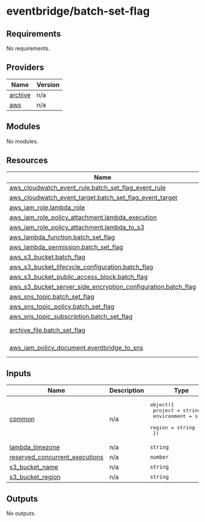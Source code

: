# eventbridge/batch-set-flag

## Requirements

No requirements.

## Providers

| Name | Version |
|------|---------|
| <a name="provider_archive"></a> [archive](#provider\_archive) | n/a |
| <a name="provider_aws"></a> [aws](#provider\_aws) | n/a |

## Modules

No modules.

## Resources

| Name | Type |
|------|------|
| [aws_cloudwatch_event_rule.batch_set_flag_event_rule](https://registry.terraform.io/providers/hashicorp/aws/latest/docs/resources/cloudwatch_event_rule) | resource |
| [aws_cloudwatch_event_target.batch_set_flag_event_target](https://registry.terraform.io/providers/hashicorp/aws/latest/docs/resources/cloudwatch_event_target) | resource |
| [aws_iam_role.lambda_role](https://registry.terraform.io/providers/hashicorp/aws/latest/docs/resources/iam_role) | resource |
| [aws_iam_role_policy_attachment.lambda_execution](https://registry.terraform.io/providers/hashicorp/aws/latest/docs/resources/iam_role_policy_attachment) | resource |
| [aws_iam_role_policy_attachment.lambda_to_s3](https://registry.terraform.io/providers/hashicorp/aws/latest/docs/resources/iam_role_policy_attachment) | resource |
| [aws_lambda_function.batch_set_flag](https://registry.terraform.io/providers/hashicorp/aws/latest/docs/resources/lambda_function) | resource |
| [aws_lambda_permission.batch_set_flag](https://registry.terraform.io/providers/hashicorp/aws/latest/docs/resources/lambda_permission) | resource |
| [aws_s3_bucket.batch_flag](https://registry.terraform.io/providers/hashicorp/aws/latest/docs/resources/s3_bucket) | resource |
| [aws_s3_bucket_lifecycle_configuration.batch_flag](https://registry.terraform.io/providers/hashicorp/aws/latest/docs/resources/s3_bucket_lifecycle_configuration) | resource |
| [aws_s3_bucket_public_access_block.batch_flag](https://registry.terraform.io/providers/hashicorp/aws/latest/docs/resources/s3_bucket_public_access_block) | resource |
| [aws_s3_bucket_server_side_encryption_configuration.batch_flag](https://registry.terraform.io/providers/hashicorp/aws/latest/docs/resources/s3_bucket_server_side_encryption_configuration) | resource |
| [aws_sns_topic.batch_set_flag](https://registry.terraform.io/providers/hashicorp/aws/latest/docs/resources/sns_topic) | resource |
| [aws_sns_topic_policy.batch_set_flag](https://registry.terraform.io/providers/hashicorp/aws/latest/docs/resources/sns_topic_policy) | resource |
| [aws_sns_topic_subscription.batch_set_flag](https://registry.terraform.io/providers/hashicorp/aws/latest/docs/resources/sns_topic_subscription) | resource |
| [archive_file.batch_set_flag](https://registry.terraform.io/providers/hashicorp/archive/latest/docs/data-sources/file) | data source |
| [aws_iam_policy_document.eventbridge_to_sns](https://registry.terraform.io/providers/hashicorp/aws/latest/docs/data-sources/iam_policy_document) | data source |

## Inputs

| Name | Description | Type | Default | Required |
|------|-------------|------|---------|:--------:|
| <a name="input_common"></a> [common](#input\_common) | n/a | <pre>object({<br>    project     = string<br>    environment = string<br>    region      = string<br>  })</pre> | <pre>{<br>  "environment": "",<br>  "project": "",<br>  "region": ""<br>}</pre> | no |
| <a name="input_lambda_timezone"></a> [lambda\_timezone](#input\_lambda\_timezone) | n/a | `string` | `"Asia/Tokyo"` | no |
| <a name="input_reserved_concurrent_executions"></a> [reserved\_concurrent\_executions](#input\_reserved\_concurrent\_executions) | n/a | `number` | `-1` | no |
| <a name="input_s3_bucket_name"></a> [s3\_bucket\_name](#input\_s3\_bucket\_name) | n/a | `string` | n/a | yes |
| <a name="input_s3_bucket_region"></a> [s3\_bucket\_region](#input\_s3\_bucket\_region) | n/a | `string` | n/a | yes |

## Outputs

No outputs.
